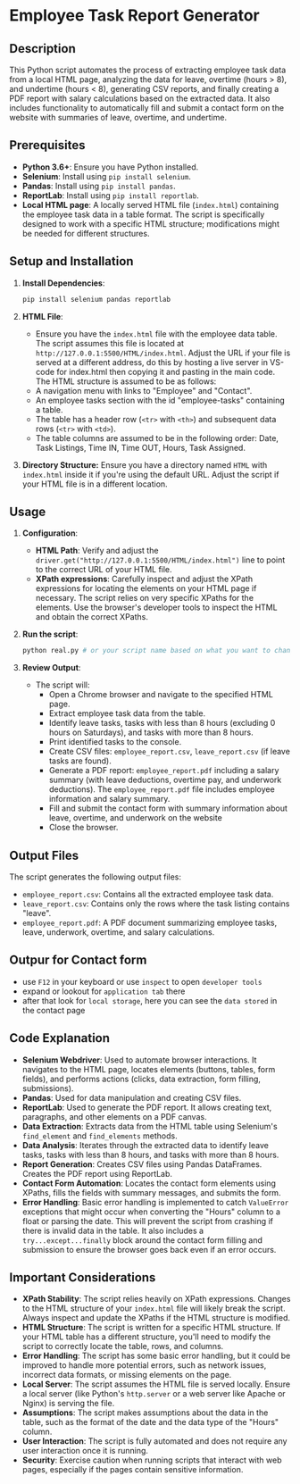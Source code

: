# Employee Task Report Generator

## Description

This Python script automates the process of extracting employee task data from a local HTML page, analyzing the data for leave, overtime (hours > 8), and undertime (hours < 8), generating CSV reports, and finally creating a PDF report with salary calculations based on the extracted data. It also includes functionality to automatically fill and submit a contact form on the website with summaries of leave, overtime, and undertime.

## Prerequisites

*   **Python 3.6+**: Ensure you have Python installed.
*   **Selenium**: Install using `pip install selenium`.
*   **Pandas**: Install using `pip install pandas`.
*   **ReportLab**: Install using `pip install reportlab`.
*   **Local HTML page**:  A locally served HTML file (`index.html`) containing the employee task data in a table format. The script is specifically designed to work with a specific HTML structure; modifications might be needed for different structures.

## Setup and Installation

1.  **Install Dependencies**:
    ```bash
    pip install selenium pandas reportlab
    ```

2.  **HTML File**:
    *   Ensure you have the `index.html` file with the employee data table.  The script assumes this file is located at `http://127.0.0.1:5500/HTML/index.html`.  Adjust the URL if your file is served at a different address, do this by hosting a live server in VS-code for index.html then copying it and pasting in the main code. The HTML structure is assumed to be as follows:
    *   A navigation menu with links to "Employee" and "Contact".
    *   An employee tasks section with the id "employee-tasks" containing a table.
    *   The table has a header row (`<tr>` with `<th>`) and subsequent data rows (`<tr>` with `<td>`).
    *   The table columns are assumed to be in the following order: Date, Task Listings, Time IN, Time OUT, Hours, Task Assigned.

3.  **Directory Structure:**
    Ensure you have a directory named `HTML` with `index.html` inside it if you're using the default URL.  Adjust the script if your HTML file is in a different location.

## Usage

1.  **Configuration**:
    *   **HTML Path**: Verify and adjust the `driver.get("http://127.0.0.1:5500/HTML/index.html")` line to point to the correct URL of your HTML file.
    *   **XPath expressions**:  Carefully inspect and adjust the XPath expressions for locating the elements on your HTML page if necessary. The script relies on very specific XPaths for the elements.  Use the browser's developer tools to inspect the HTML and obtain the correct XPaths.

2.  **Run the script**:

    ```bash
    python real.py # or your script name based on what you want to change the name of the python file
    ```

3.  **Review Output**:

    *   The script will:
        *   Open a Chrome browser and navigate to the specified HTML page.
        *   Extract employee task data from the table.
        *   Identify leave tasks, tasks with less than 8 hours (excluding 0 hours on Saturdays), and tasks with more than 8 hours.
        *   Print identified tasks to the console.
        *   Create CSV files: `employee_report.csv`, `leave_report.csv` (if leave tasks are found).
        *   Generate a PDF report: `employee_report.pdf` including a salary summary (with leave deductions, overtime pay, and underwork deductions). The `employee_report.pdf` file includes employee information and salary summary.
        *   Fill and submit the contact form with summary information about leave, overtime, and underwork on the website
        *   Close the browser.

## Output Files

The script generates the following output files:

*   `employee_report.csv`: Contains all the extracted employee task data.
*   `leave_report.csv`: Contains only the rows where the task listing contains "leave".
*   `employee_report.pdf`: A PDF document summarizing employee tasks, leave, underwork, overtime, and salary calculations.

## Outpur for Contact form
- use `F12` in your keyboard or use `inspect` to open `developer tools`
- expand or lookout for `application tab` there
- after that look for `local storage`, here you can see the `data stored` in the contact page
  
## Code Explanation

*   **Selenium Webdriver**: Used to automate browser interactions.  It navigates to the HTML page, locates elements (buttons, tables, form fields), and performs actions (clicks, data extraction, form filling, submissions).
*   **Pandas**: Used for data manipulation and creating CSV files.
*   **ReportLab**: Used to generate the PDF report.  It allows creating text, paragraphs, and other elements on a PDF canvas.
*   **Data Extraction**: Extracts data from the HTML table using Selenium's `find_element` and `find_elements` methods.
*   **Data Analysis**: Iterates through the extracted data to identify leave tasks, tasks with less than 8 hours, and tasks with more than 8 hours.
*   **Report Generation**: Creates CSV files using Pandas DataFrames.  Creates the PDF report using ReportLab.
*   **Contact Form Automation**: Locates the contact form elements using XPaths, fills the fields with summary messages, and submits the form.
*   **Error Handling**: Basic error handling is implemented to catch `ValueError` exceptions that might occur when converting the "Hours" column to a float or parsing the date. This will prevent the script from crashing if there is invalid data in the table.  It also includes a `try...except...finally` block around the contact form filling and submission to ensure the browser goes back even if an error occurs.

## Important Considerations

*   **XPath Stability**: The script relies heavily on XPath expressions. Changes to the HTML structure of your `index.html` file will likely break the script. Always inspect and update the XPaths if the HTML structure is modified.
*   **HTML Structure**: The script is written for a specific HTML structure. If your HTML table has a different structure, you'll need to modify the script to correctly locate the table, rows, and columns.
*   **Error Handling**: The script has some basic error handling, but it could be improved to handle more potential errors, such as network issues, incorrect data formats, or missing elements on the page.
*   **Local Server**: The script assumes the HTML file is served locally. Ensure a local server (like Python's `http.server` or a web server like Apache or Nginx) is serving the file.
*   **Assumptions**: The script makes assumptions about the data in the table, such as the format of the date and the data type of the "Hours" column.
*   **User Interaction**:  The script is fully automated and does not require any user interaction once it is running.
*   **Security**: Exercise caution when running scripts that interact with web pages, especially if the pages contain sensitive information.
